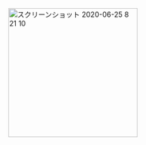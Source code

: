<img width="259" alt="スクリーンショット 2020-06-25 8 21 10" src="https://user-images.githubusercontent.com/50798936/85636971-e3317e80-b6bc-11ea-95d2-a587446e398b.png">
